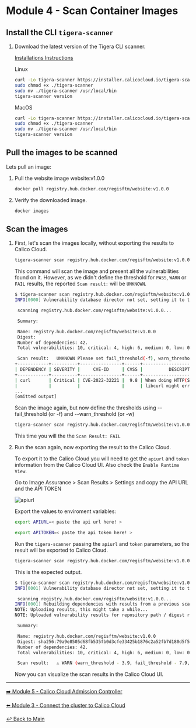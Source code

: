 # Module 4 - Scan Container Images

## Install the CLI `tigera-scanner`

1. Download the latest version of the Tigera CLI scanner.

   [Installations Instructions](https://docs.calicocloud.io/image-assurance/scan-image-registries#start-the-cli-scanner)

   Linux

   ```bash
   curl -Lo tigera-scanner https://installer.calicocloud.io/tigera-scanner/v3.16.1-11/image-assurance-scanner-cli-linux-amd64
   sudo chmod +x ./tigera-scanner
   sudo mv ./tigera-scanner /usr/local/bin
   tigera-scanner version
   ```

   MacOS

   ```bash
   curl -Lo tigera-scanner https://installer.calicocloud.io/tigera-scanner/v3.16.1-11/image-assurance-scanner-cli-darwin-amd64
   sudo chmod +x ./tigera-scanner
   sudo mv ./tigera-scanner /usr/local/bin
   tigera-scanner version
   ```

## Pull the images to be scanned

Lets pull an image:

1. Pull the website image website:v1.0.0

   ```bash
   docker pull registry.hub.docker.com/regisftm/website:v1.0.0
   ```

2. Verify the downloaded image.

   ```bash
   docker images
   ```

## Scan the images

1. First, let's scan the images locally, without exporting the results to Calico Cloud.

   ```bash
   tigera-scanner scan registry.hub.docker.com/regisftm/website:v1.0.0
   ```

   This command will scan the image and present all the vulnerabilities found on it. However, as we didn't define the threshold for `PASS`, `WARN` or `FAIL` results, the reported `Scan result:` will be `UNKNOWN`.

   ```bash
   $ tigera-scanner scan registry.hub.docker.com/regisftm/website:v1.0.0
   INFO[0000] Vulnerability database director not set, setting it to the cache default direct /home/ec2-user/.cache.

    scanning registry.hub.docker.com/regisftm/website:v1.0.0...

    Summary:

    Name: registry.hub.docker.com/regisftm/website:v1.0.0
    Digest:
    Number of dependencies: 42.
    Total vulnerabilities: 10, critical: 4, high: 6, medium: 0, low: 0, N/A: 0

    Scan result:   UNKNOWN Please set fail_threshold(-f), warn_threshold(-w) for a scan result. 
   +------------+----------+----------------+------+--------------------------------+----------------------+------------------------------------------------------------------------------------------+
   | DEPENDENCY | SEVERITY |     CVE-ID     | CVSS |          DESCRIPTION           |      FIX RESULT      |                                        REFERENCES                                        |
   +------------+----------+----------------+------+--------------------------------+----------------------+------------------------------------------------------------------------------------------+
   | curl       | Critical | CVE-2022-32221 |  9.8 | When doing HTTP(S) transfers,  | fixed in [7.83.1-r4] | https://hackerone.com/reports/   1704017                                                 |
   |            |          |                |      | libcurl might erroneously      |                      |       
   ...
   [omitted output]
   ```

   Scan the image again, but now define the thresholds using --fail_threshold (or -f) and --warn_threshold (or -w)

   ```bash
   tigera-scanner scan registry.hub.docker.com/regisftm/website:v1.0.0 -f 7.9 -w 3.9
   ```

   This time you will the the `Scan Result: FAIL`

2. Run the scan again, now exporting the result to the Calico Cloud.

   To export it to the Calico Cloud you will need to get the `apiurl` and `token` information from the Calico Cloud UI. Also check the `Enable Runtime View`.

   Go to Image Assurance > Scan Results > Settings  and copy the API URL and the API TOKEN

   ![apiurl](https://user-images.githubusercontent.com/104035488/207679431-02b5a56c-ca10-4fb6-b147-e881bf631cb7.gif)

   Export the values to enviroment variables:

   ```bash
   export APIURL=< paste the api url here! >
   ```

   ```bash
   export APITOKEN=< paste the api token here! >
   ```

   Run the `tigera-scanner` passing the `apiurl` and `token` parameters, so the result will be exported to Calico Cloud.

   ```bash
   tigera-scanner scan registry.hub.docker.com/regisftm/website:v1.0.0 --apiurl $APIURL --token $APITOKEN
   ```

   This is the expected output.

   ```bash
   $ tigera-scanner scan registry.hub.docker.com/regisftm/website:v1.0.0 --apiurl $APIURL --token $APITOKEN
   INFO[0001] Vulnerability database director not set, setting it to the cache default direct /home/ec2-user/.cache.

    scanning registry.hub.docker.com/regisftm/website:v1.0.0...
   INFO[0001] Rebuilding dependencies with results from a previous scan of the image.
   NOTE: Uploading results, this might take a while...
   NOTE: Uploaded vulnerability results for repository path / digest registry.hub.docker.com/regisftm/website:v1.0.   0@sha256:79a9e8505d68fb535fb0d3cfe33425b1876c2a52fb7d180d5f5de86ec2cdd557

    Summary:

    Name: registry.hub.docker.com/regisftm/website:v1.0.0
    Digest: sha256:79a9e8505d68fb535fb0d3cfe33425b1876c2a52fb7d180d5f5de86ec2cdd557
    Number of dependencies: 42.
    Total vulnerabilities: 10, critical: 4, high: 6, medium: 0, low: 0, N/A: 0 

    Scan result:   ⚠ WARN (warn_threshold - 3.9, fail_threshold - 7.9, Using thresholds from Calico Cloud)  
    ```

     Now you can visualize the scan results in the Calico Cloud UI.

---

[:arrow_right: Module 5 - Calico Cloud Admission Controller](module-5-admission-controller.md)  

[:arrow_left: Module 3 - Connect the cluster to Calico Cloud](module-3-connect-calicocloud.md)

[:leftwards_arrow_with_hook: Back to Main](../README.md)  
